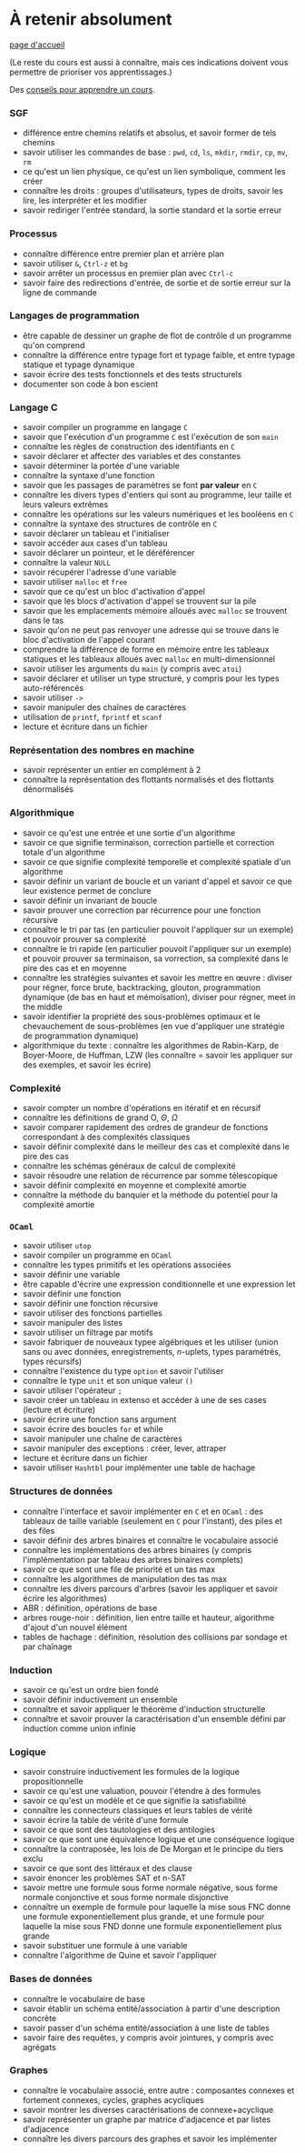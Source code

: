 # À retenir absolument

[page d'accueil](https://ineskkk.github.io/mp2i-pv/)

(Le reste du cours est aussi à connaître, mais ces indications doivent
vous permettre de prioriser vos apprentissages.)

Des [conseils pour apprendre un cours](https://www.youtube.com/watch?v=RVB3PBPxMWg).

### SGF

* différence entre chemins relatifs et absolus, et savoir former de
    tels chemins
* savoir utiliser les commandes de base : `pwd`, `cd`, `ls`,
  `mkdir`, `rmdir`, `cp`, `mv`, `rm`
* ce qu'est un lien physique, ce qu'est un lien symbolique, comment
  les créer
* connaître les droits : groupes d'utilisateurs, types de droits,
  savoir les lire, les interpréter et les modifier
* savoir rediriger l'entrée standard, la sortie standard et la sortie
  erreur

### Processus

* connaître différence entre premier plan et arrière plan
* savoir utiliser `&`, `Ctrl-z` et `bg`
* savoir arrêter un processus en premier plan avec `Ctrl-c`
* savoir faire des redirections d'entrée, de sortie et de sortie
  erreur sur la ligne de commande

### Langages de programmation

* être capable de dessiner un graphe de flot de contrôle d
un programme qu'on comprend
* connaître la différence entre typage fort et typage faible, et entre
  typage statique et typage dynamique
* savoir écrire des tests fonctionnels et des tests structurels
* documenter son code à bon escient

### Langage C

* savoir compiler un programme en langage `C`
* savoir que l'exécution d'un programme `C` est l'exécution de son
  `main`
* connaître les règles de construction des identifiants en `C`
* savoir déclarer et affecter des variables et des constantes
* savoir déterminer la portée d'une variable
* connaître la syntaxe d'une fonction
* savoir que les passages de paramètres se font **par valeur** en `C`
* connaître les divers types d'entiers qui sont au programme, leur
  taille et leurs valeurs extrêmes
* connaître les opérations sur les valeurs numériques et les booléens
  en `C`
* connaître la syntaxe des structures de contrôle en `C`
* savoir déclarer un tableau et l'initialiser
* savoir accéder aux cases d'un tableau
* savoir déclarer un pointeur, et le déréférencer
* connaître la valeur `NULL`
* savoir récupérer l'adresse d'une variable
* savoir utiliser `malloc` et `free`
* savoir que ce qu'est un bloc d'activation d'appel
* savoir que les blocs d'activation d'appel se trouvent sur la pile
* savoir que les emplacements mémoire alloués avec `malloc` se
  trouvent dans le tas
* savoir qu'on ne peut pas renvoyer une adresse qui se trouve dans le
  bloc d'activation de l'appel courant
* comprendre la différence de forme en mémoire entre les tableaux
  statiques et les tableaux alloués avec `malloc` en
  multi-dimensionnel
* savoir utiliser les arguments du `main` (y compris avec `atoi`)
* savoir déclarer et utiliser un type structuré, y compris pour les
  types auto-référencés
* savoir utiliser `->`
* savoir manipuler des chaînes de caractères
* utilisation de `printf`, `fprintf` et `scanf`
* lecture et écriture dans un fichier

### Représentation des nombres en machine

* savoir représenter un entier en complément à 2
* connaître la représentation des flottants normalisés et des
  flottants dénormalisés

### Algorithmique
* savoir ce qu'est une entrée et une sortie d'un algorithme
* savoir ce que signifie terminaison, correction partielle et
  correction totale d'un algorithme
* savoir ce que signifie complexité temporelle et complexité spatiale
  d'un algorithme
* savoir définir un variant de boucle et un variant d'appel et savoir
  ce que leur existence permet de conclure
* savoir définir un invariant de boucle
* savoir prouver une correction par récurrence pour une fonction
  récursive
* connaître le tri par tas (en particulier pouvoit l'appliquer sur un
  exemple) et pouvoir prouver sa complexité
* connaître le tri rapide (en particulier pouvoit l'appliquer sur un
  exemple) et pouvoir prouver sa terminaison, sa vorrection, sa
  complexité dans le pire des cas et en moyenne
* connaître les stratégies suivantes et savoir les mettre en œuvre :
  diviser pour régner, force brute, backtracking, glouton,
  programmation dynamique (de bas en haut et mémoïsation), diviser
  pour  régner, meet in the middle
* savoir identifier la propriété des sous-problèmes optimaux et le
  chevauchement de sous-problèmes (en vue d'appliquer une stratégie de
  programmation dynamique)
* algorithmique du texte : connaître les algorithmes de Rabin-Karp, de
  Boyer-Moore, de Huffman, LZW (les connaître = savoir les appliquer
  sur des exemples, et savoir les écrire)

### Complexité
* savoir compter un nombre d'opérations en itératif et en récursif
* connaître les définitions de grand O, $\Theta$, $\Omega$
* savoir comparer rapidement des ordres de grandeur de fonctions
  correspondant à des complexités classiques
* savoir définir complexité dans le meilleur des cas et complexité
  dans le pire des cas
* connaître les schémas généraux de calcul de complexité
* savoir résoudre une relation de récurrence par somme télescopique
* savoir définir complexité en moyenne et complexité amortie
* connaître la méthode du banquier et la méthode du potentiel pour la
  complexité amortie

### `OCaml`
* savoir utiliser `utop`
* savoir compiler un programme en `OCaml`
* connaître les types primitifs et les opérations associées
* savoir définir une variable
* être capable d'écrire une expression conditionnelle et une
  expression let
* savoir définir une fonction
* savoir définir une fonction récursive
* savoir utiliser des fonctions partielles
* savoir manipuler des listes
* savoir utiliser un filtrage par motifs
* savoir fabriquer de nouveaux typee algébriques et les utiliser
  (union sans ou avec données, enregistrements, $n$-uplets, types
  paramétrés, types récursifs)
* connaître l'existence du type `option` et savoir l'utiliser
* connaître le type `unit` et son unique valeur `()`
* savoir utiliser l'opérateur `;`
* savoir créer un tableau in extenso et accéder à une de ses cases
  (lecture et écriture)
* savoir écrire une fonction sans argument
* savoir écrire des boucles `for` et while
* savoir manipuler une chaîne de caractères
* savoir manipuler des exceptions : créer, lever, attraper 
* lecture et écriture dans un fichier
* savoir utiliser `Hashtbl` pour implémenter une table de hachage

### Structures de données
* connaître l'interface et savoir implémenter en `C` et en `OCaml` :
  des tableaux de taille variable (seulement en `C` pour l'instant),
  des piles et des files
* savoir définir des arbres binaires et connaître le vocabulaire
  associé
* connaître les implémentations des arbres binaires (y compris
  l'implémentation par tableau des arbres binaires complets)
* savoir ce que sont une file de priorité et un tas max
* connaître les algorithmes de manipulation des tas max
* connaître les divers parcours d'arbres (savoir les appliquer et
  savoir écrire les algorithmes)
* ABR : définition, opérations de base
* arbres rouge-noir : définition, lien entre taille et hauteur,
  algorithme d'ajout d'un nouvel élément
* tables de hachage : définition, résolution des collisions par sondage et par
  chaînage

### Induction
* savoir ce qu'est un ordre bien fondé
* savoir définir inductivement un ensemble
* connaître et savoir appliquer le théorème d'induction structurelle
* connaître et savoir prouver la caractérisation d'un ensemble défini
  par induction comme union infinie

### Logique
* savoir construire inductivement les formules de la logique
  propositionnelle
* savoir ce qu'est une valuation, pouvoir l'étendre à des formules
* savoir ce qu'est un modèle et ce que signifie la satisfiabilité
* connaître les connecteurs classiques et leurs tables de vérité
* savoir écrire la table de vérité d'une formule
* savoir ce que sont des tautologies et des antilogies
* savoir ce que sont une équivalence logique et une conséquence
  logique
* connaître la contraposée, les lois de De Morgan et le principe du
  tiers exclu
* savoir ce que sont des littéraux et des clause
* savoir énoncer les problèmes SAT et n-SAT
* savoir mettre une formule sous forme normale négative, sous forme
  normale conjonctive et sous forme normale disjonctive
* connaître un exemple de formule pour laquelle la mise sous FNC donne
  une formule exponentiellement plus grande, et une formule pour
  laquelle la mise sous FND donne une formule exponentiellement plus
  grande
* savoir substituer une formule à une variable
* connaître l'algorithme de Quine et savoir l'appliquer

### Bases de données
* connaître le vocabulaire de base
* savoir établir un schéma entité/association à partir d'une
  description concrète
* savoir passer d'un schéma entité/association à une liste de tables
* savoir faire des requêtes, y compris avoir jointures, y compris avec
  agrégats

### Graphes
* connaître le vocabulaire associé, entre autre : composantes connexes
  et fortement connexes, cycles, graphes acycliques
* savoir montrer les diverses caractérisations de connexe+acyclique
* savoir représenter un graphe par matrice d'adjacence et par listes
  d'adjacence
* connaître les divers parcours des graphes et savoir les implémenter

